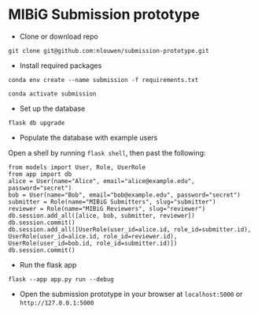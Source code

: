 # MIBiG Submission prototype

- Clone or download repo

`git clone git@github.com:nlouwen/submission-prototype.git`

- Install required packages

`conda env create --name submission -f requirements.txt`

`conda activate submission`

- Set up the database

`flask db upgrade`

- Populate the database with example users

Open a shell by running `flask shell`, then past the following:

```
from models import User, Role, UserRole
from app import db
alice = User(name="Alice", email="alice@example.edu", password="secret")
bob = User(name="Bob", email="bob@example.edu", password="secret")
submitter = Role(name="MIBiG Submitters", slug="submitter")
reviewer = Role(name="MIBiG Reviewers", slug="reviewer")
db.session.add_all([alice, bob, submitter, reviewer])
db.session.commit()
db.session.add_all([UserRole(user_id=alice.id, role_id=submitter.id), UserRole(user_id=alice.id, role_id=reviewer.id), UserRole(user_id=bob.id, role_id=submitter.id)])
db.session.commit()
```

- Run the flask app

`flask --app app.py run --debug`

- Open the submission prototype in your browser at `localhost:5000` or `http://127.0.0.1:5000`
